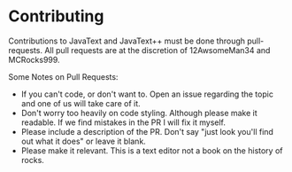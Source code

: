 Contributing
====

Contributions to JavaText and JavaText++ must be done through pull-requests. All pull requests are at the discretion of 12AwsomeMan34 and MCRocks999.

Some Notes on Pull Requests:
* If you can't code, or don't want to. Open an issue regarding the topic and one of us will take care of it.
* Don't worry too heavily on code styling. Although please make it readable. If we find mistakes in the PR I will fix it myself.
* Please include a description of the PR. Don't say "just look you'll find out what it does" or leave it blank.
* Please make it relevant. This is a text editor not a book on the history of rocks.
